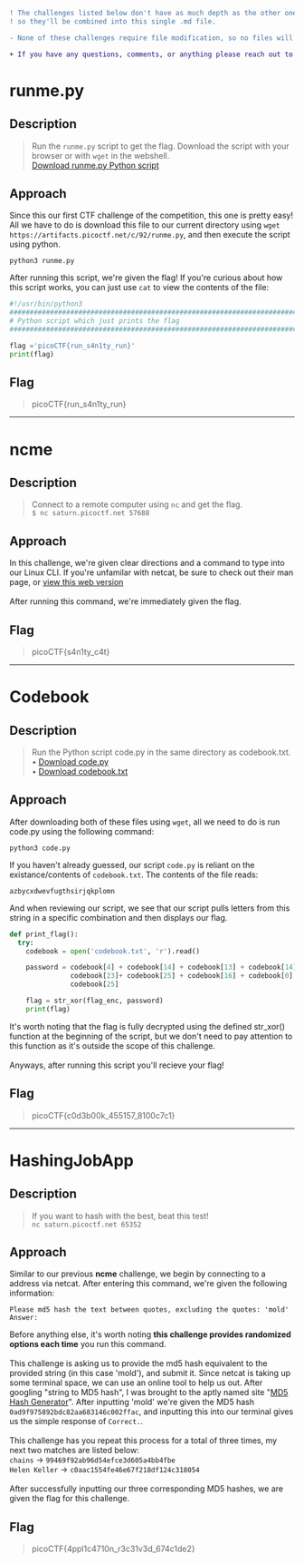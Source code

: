 ```diff
! The challenges listed below don't have as much depth as the other ones,
! so they'll be combined into this single .md file.

- None of these challenges require file modification, so no files will be uploaded to this repo.

+ If you have any questions, comments, or anything please reach out to me over at: connor@aaathats3as.com
```
# runme.py
## Description
> Run the `runme.py` script to get the flag. Download the script with your browser or with `wget` in the webshell.<br>
> [Download runme.py Python script](https://artifacts.picoctf.net/c/92/runme.py)

## Approach
Since this our first CTF challenge of the competition, this one is pretty easy! All we have to do is download this file to our current directory using `wget https://artifacts.picoctf.net/c/92/runme.py`, and then execute the script using python.
```
python3 runme.py
```
After running this script, we're given the flag! If you're curious about how this script works, you can just use `cat` to view the contents of the file:
```python
#!/usr/bin/python3
################################################################################
# Python script which just prints the flag
################################################################################

flag ='picoCTF{run_s4n1ty_run}'
print(flag)
```

## Flag
> picoCTF{run_s4n1ty_run}
***

# ncme
## Description
> Connect to a remote computer using `nc` and get the flag.<br>
> `$ nc saturn.picoctf.net 57688`

## Approach
In this challenge, we're given clear directions and a command to type into our Linux CLI. If you're unfamilar with netcat, be sure to check out their man page, or [view this web version](https://www.commandlinux.com/man-page/man1/nc.1.html)
<br><br>After running this command, we're immediately given the flag. 

## Flag
> picoCTF{s4n1ty_c4t}
***

# Codebook
## Description
> Run the Python script code.py in the same directory as codebook.txt.<br>
> • [Download code.py](https://artifacts.picoctf.net/c/103/code.py)<br>
> • [Download codebook.txt](https://artifacts.picoctf.net/c/103/codebook.txt)

## Approach
After downloading both of these files using `wget`, all we need to do is run code.py using the following command:
```
python3 code.py
```
If you haven't already guessed, our script `code.py` is reliant on the existance/contents of `codebook.txt`. The contents of the file reads:
```
azbycxdwevfugthsirjqkplomn
```
And when reviewing our script, we see that our script pulls letters from this string in a specific combination and then displays our flag.
```python
def print_flag():
  try:
    codebook = open('codebook.txt', 'r').read()

    password = codebook[4] + codebook[14] + codebook[13] + codebook[14] +\
               codebook[23]+ codebook[25] + codebook[16] + codebook[0]  +\
               codebook[25]

    flag = str_xor(flag_enc, password)
    print(flag)
```
It's worth noting that the flag is fully decrypted using the defined str_xor() function at the beginning of the script, but we don't need to pay attention to this function as it's outside the scope of this challenge.<br>
<br>Anyways, after running this script you'll recieve your flag!

## Flag
> picoCTF{c0d3b00k_455157_8100c7c1}
***

# HashingJobApp
## Description
> If you want to hash with the best, beat this test!<br>
> `nc saturn.picoctf.net 65352`

## Approach
Similar to our previous <b>ncme</b> challenge, we begin by connecting to a address via netcat. After entering this command, we're given the following information:
```
Please md5 hash the text between quotes, excluding the quotes: 'mold'
Answer:
```
Before anything else, it's worth noting **this challenge provides randomized options each time** you run this command.<br><br>
This challenge is asking us to provide the md5 hash equivalent to the provided string (in this case 'mold'), and submit it. Since netcat is taking up some terminal space,
we can use an online tool to help us out. After googling "string to MD5 hash", I was brought to the aptly named site "[MD5 Hash Generator](https://www.md5hashgenerator.com)".
After inputting 'mold' we're given the MD5 hash `0ad9f975892bdc82aa683146c002ffac`, and inputting this into our terminal gives us the simple response of `Correct.`.<br>
<br>
This challenge has you repeat this process for a total of three times, my next two matches are listed below:<br>
`chains` -> `99469f92ab96d54efce3d605a4bb4fbe`<br>
`Helen Keller` -> `c0aac1554fe46e67f218df124c318054`<br><br>
After successfully inputting our three corresponding MD5 hashes, we are given the flag for this challenge.

## Flag
> picoCTF{4ppl1c4710n_r3c31v3d_674c1de2}
